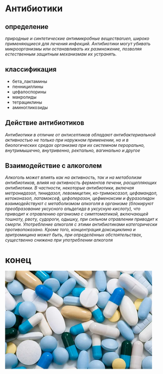 # Антибиотики

## определение 

_природные и синтетические антимикробные веществаruen, широко применяющиеся для лечения инфекций. Антибиотики могут убивать микроорганизмы или останавливать их размножение, позволяя естественным защитным механизмам их устранять._

## классификация

* бета_лактамины
* пеннициллины
* цефалоспорины
* макролиды
* тетрациклины
* аминогликозиды

## Действие антибиотиков
_Антибиотики в отличие от антисептиков обладают антибактериальной активностью не только при наружном применении, но и в биологических средах организма при их системном перорально, внутримышечно, внутривенно, ректально, вагинально и другое_

## Взаимодействие с алкоголем

_Алкоголь может влиять как на активность, так и на метаболизм антибиотиков, влияя на активность ферментов печени, расщепляющих антибиотики. В частности, некоторые антибиотики, включая метронидазол, тинидазол, левомицетин, ко-тримоксазол, цефамандол, кетоконазол, латамоксеф, цефоперазон, цефменоксим и фуразолидон взаимодействуют с метаболизмом алкоголя в организме (блокируют преобразование уксусного альдегида в уксусную кислоту), что приводит к отравлению организма с симптоматикой, включающей тошноту, рвоту, судороги, одышку, при сильном отравлении приводит к смерти. Употребление алкоголя с этими антибиотиками категорически противопоказано. Кроме того, концентрация доксициклина и эритромицина может быть, при определённых обстоятельствах, существенно снижена при употреблении алкоголя_

# конец

![](anti.jpg)
